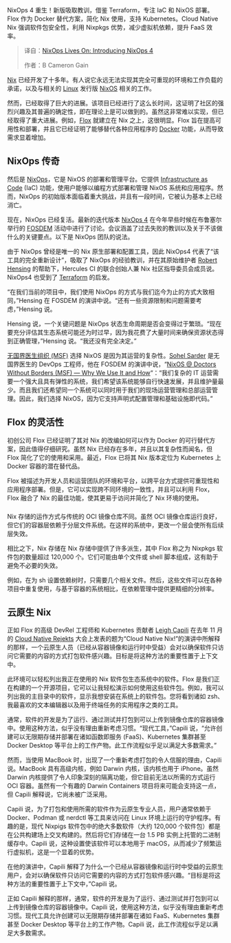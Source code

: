<!--
title: NixOps依然存在：NixOps 4 介绍
cover: https://cdn.thenewstack.io/media/2025/03/2cd596d3-tim-hufner-fobq12oj6sy-unsplash-1.jpg
summary: NixOps 4 重生！新版吸取教训，借鉴 Terraform，专注 IaC 和 NixOS 部署。Flox 作为 Docker 替代方案，简化 Nix 使用，支持 Kubernetes。Cloud Native Nix 强调软件包安全性，利用 Nixpkgs 优势，减少虚拟机依赖，提升 FaaS 效率。
-->

NixOps 4 重生！新版吸取教训，借鉴 Terraform，专注 IaC 和 NixOS 部署。Flox 作为 Docker 替代方案，简化 Nix 使用，支持 Kubernetes。Cloud Native Nix 强调软件包安全性，利用 Nixpkgs 优势，减少虚拟机依赖，提升 FaaS 效率。

> 译自：[NixOps Lives On: Introducing NixOps 4](https://thenewstack.io/nixops-lives-on-introducing-nixops-4/)
> 
> 作者：B Cameron Gain

[Nix](https://nixos.org/) 已经开发了十多年。有人说它永远无法实现其完全可重现的环境和工作负载的承诺，以及与相关的 [Linux](https://thenewstack.io/introduction-to-linux-operating-system/) 发行版 [NixOS](https://thenewstack.io/nixos-a-combination-linux-os-and-package-manager/) 相关的工作。

然而，已经取得了巨大的进展。该项目已经进行了这么长时间，这证明了社区的强烈兴趣及其普遍的确定性，即在理论上是可以做到的。虽然这非常难以实现，但已经取得了重大进展。例如，[Flox](https://thenewstack.io/docker-replacement-flox-has-libraries-for-kubernetes/) 就建立在 Nix 之上，这很明显。Flox 旨在提高可用性和部署，并且它已经证明了能够替代各种应用程序的 [Docker](https://thenewstack.io/revised-docker-hub-policies-unlimited-pulls-for-all-paying-customers/) 功能，从而导致需求显着增加。

## NixOps 传奇

然后是 [NixOps](https://releases.nixos.org/nixops/nixops-1.5.1/manual/manual.html)，它是 NixOS 的部署和管理平台。它提供 [Infrastructure as Code](https://thenewstack.io/introduction-to-infrastructure-as-code/) (IaC) 功能，使用户能够以编程方式部署和管理 NixOS 系统和应用程序。然而，NixOps 的初始版本面临着重大挑战，并且有一段时间，它被认为基本上已经消亡。

现在，NixOps 已经复活。最新的迭代版本 [NixOps 4](https://github.com/nixops4/nixops4) 在今年早些时候在布鲁塞尔举行的 [FOSDEM](https://fosdem.org/2025/) 活动中进行了讨论。会议涵盖了过去失败的教训以及关于不该做什么的关键要点。以下是 NixOps 团队的说法。

由于 NixOps 曾经是唯一的 Nix 原生部署和配置工具，因此 NixOps4 代表了“该工具的完全重新设计”，吸取了 NixOps 的经验教训，并在其原始维护者 [Robert Hensing](https://www.linkedin.com/in/rhensing/?originalSubdomain=nl) 的帮助下，Hercules CI 的联合创始人兼 Nix 社区指导委员会成员说。NixOps4 也受到了 [Terraform](https://opentofu.org/) 的启发。

“在我们当前的项目中，我们使用 NixOps 的方式与我们迄今为止的方式大致相同，”Hensing 在 FOSDEM 的演讲中说。“还有一些资源限制和问题需要考虑，”Hensing 说。

Hensing 说，一个关键问题是 NixOps 状态生命周期是否会变得过于繁琐。“现在要充分评估其生态系统可能还为时过早，因为我花费了大量时间来确保资源状态得到正确管理，”Hensing 说。“我还没有完全决定。”

[无国界医生组织 (MSF)](https://www.msf.org/) 选择 NixOS 是因为其运营的复杂性。[Sohel Sarder](https://www.linkedin.com/in/sohel-sarder-84a5379a/) 是无国界医生的 DevOps 工程师，他在 FOSDEM 的演讲中说，“[NixOS @ Doctors Without Borders (MSF) — Why We Use It and How](https://fosdem.org/2025/schedule/event/fosdem-2025-5165-nixos-doctors-without-borders-msf-why-we-use-it-and-how/)“：“我们复杂的 IT 运营需要一个强大且具有弹性的系统，我们希望该系统能够自行快速发展，并且维护量最少。而且我们还希望同一个系统可以同时用于我们的现场运营管理和总部运营管理。因此，我们选择 NixOS，因为它支持声明式配置管理和基础设施即代码。”

## Flox 的灵活性

初创公司 Flox 已经证明了其对 Nix 的改编如何可以作为 Docker 的可行替代方案，因此值得仔细研究。虽然 Nix 已经存在多年，并且以其复杂性而闻名，但 Flox 简化了它的使用和采用。最近，Flox 已将其 Nix 版本定位为 Kubernetes 上 Docker 容器的潜在替代品。

Flox 被描述为开发人员和运营团队的环境和平台，以跨平台方式提供可重现性和应用程序部署。但是，它可以实现跨不同环境的一致性，并且可以利用 Flox，Flox 融合了 Nix 的最佳功能，使其更易于访问并简化了 Nix 环境的使用。

###
Nix 存储的运作方式与传统的 OCI 镜像仓库不同。虽然 OCI 镜像仓库运行良好，但它们的容器层依赖于分层文件系统。在这样的系统中，更改一个层会使所有后续层失效。

相比之下，Nix 存储在 Nix 存储中提供了许多派生，其中 Flox 称之为 Nixpkgs 软件包的数量超过 120,000 个。它们可能由单个文件或 shell 脚本组成，这有助于避免不必要的失效。

例如，在为 sh 设置依赖树时，只需要几个相关文件。然后，这些文件可以在各种项目中重复使用，与基于容器的系统相比，在依赖管理中提供更精细的分辨率。

## 云原生 Nix

正如 Flox 的高级 DevRel 工程师和 Kubernetes 贡献者 [Leigh Capili](https://www.linkedin.com/in/leighcs/) 在去年 11 月的 [Cloud Native Rejekts](https://www.linkedin.com/posts/the-new-stack_cloud-native-rejekts-na-2024-activity-7257357682527907840-bii5/) 大会上发表的题为“Cloud Native Nix!”的演讲中所解释的那样，一个云原生人员（已经从容器镜像和运行时中受益）会对以确保软件只访问它需要的内容的方式打包软件感兴趣。目标是将这种方法的重要性置于上下文中。

此环境可以轻松列出我正在使用的 Nix 软件包生态系统中的软件。Flox 是我们正在构建的一个开源项目，它可以让我轻松演示如何使用这些软件包。例如，我可以列出我的主目录中的软件，显示我想安装在系统上的软件包。您将看到诸如 zsh、我最喜欢的文本编辑器以及用于终端任务的实用程序之类的工具。

通常，软件的开发是为了运行、通过测试并打包到可以上传到镜像仓库的容器镜像中。使用这种方法，似乎没有理由重新考虑习惯。“现代工具，”Capili 说，“允许创建可以无限期存储并部署在诸如函数即服务 (FaaS)、Kubernetes 集群甚至 Docker Desktop 等平台上的工作产物。此工作流程似乎足以满足大多数需求。”

然而，当使用 MacBook 时，出现了一个重新考虑打包的令人信服的理由，Capili 说。MacBook 具有高级内核，例如 Darwin 内核，该内核也用于 iPhone。虽然 Darwin 内核提供了令人印象深刻的隔离功能，但它目前无法以所需的方式运行 OCI 容器。虽然有一个有趣的 Darwin Containers 项目将来可能会支持这一点，但 Capili 解释说，它尚未被广泛采用。

Capili 说，为了打包和使用所需的软件作为云原生专业人员，用户通常依赖于 Docker、Podman 或 nerdctl 等工具来访问在 Linux 环境上运行的守护程序。有趣的是，现代 Nixpigs 软件包中的绝大多数软件（大约 120,000 个软件包）都是在公共构建场上交叉构建的。然后将它们存储在一台 1.5 PB 实例上托管的二进制缓存中。Capili 说，这种设置使该软件可以本地用于 macOS，从而减少了频繁运行虚拟机，这是一个显着的优势。

在他的演讲中，Capili 解释了为什么一个已经从容器镜像和运行时中受益的云原生用户，会对以确保软件只访问它需要的内容的方式打包软件感兴趣。“目标是将这种方法的重要性置于上下文中，”Capili 说。

正如 Capili 解释的那样，通常，软件的开发是为了运行、通过测试并打包到可以上传到镜像仓库的容器镜像中。Capili 说，使用这种方法，似乎没有理由重新考虑习惯。现代工具允许创建可以无限期存储并部署在诸如 FaaS、Kubernetes 集群甚至 Docker Desktop 等平台上的工作产物。Capili 说，此工作流程似乎足以满足大多数需求。